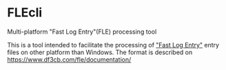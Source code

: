 # FLEcli
Multi-platform "Fast Log Entry"(FLE) processing tool 

This is a tool intended to facilitate the processing of ["Fast Log Entry"](https://www.df3cb.com/fle/) entry files on other platform than Windows. The format is described on https://www.df3cb.com/fle/documentation/
